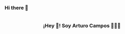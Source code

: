 ### Hi there 👋
<p align="center" width="300">
   <img align="center" width="200" src=" " />
   <h3 align="center">¡Hey 👋! Soy Arturo Campos 👨🏻‍💻</h3>
</p>
<!--
**campscar/campscar** is a ✨ _special_ ✨ repository because its `README.md` (this file) appears on your GitHub profile.

Here are some ideas to get you started:

- 🔭 Actualmente trabajo en busqueda del mejor puesto de analista de datos
- 🌱 Estoy estudiando el certificado de Google para análisis de datos
- 🤔 Y quiero dejar mi huella en este lugar.


-->
